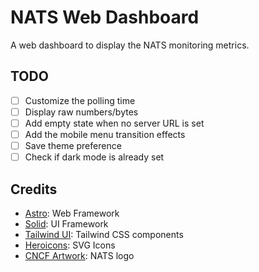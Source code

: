 # NATS Web Dashboard

A web dashboard to display the NATS monitoring metrics.

## TODO

- [ ] Customize the polling time
- [ ] Display raw numbers/bytes
- [ ] Add empty state when no server URL is set
- [ ] Add the mobile menu transition effects
- [ ] Save theme preference
- [ ] Check if dark mode is already set

## Credits

- [Astro](https://astro.build/): Web Framework
- [Solid](https://www.solidjs.com/): UI Framework
- [Tailwind UI](https://tailwindui.com/): Tailwind CSS components
- [Heroicons](https://heroicons.com/): SVG Icons
- [CNCF Artwork](https://github.com/cncf/artwork): NATS logo
